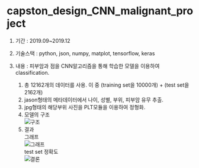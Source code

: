 # capston_design_CNN_malignant_project

1. 기간 : 2019.09~2019.12  

2. 기술스택 : python, json, numpy, matplot, tensorflow, keras  

3. 내용 : 피부암과 점을 CNN알고리즘을 통해 학습한 모델을 이용하여 classification.  
    1. 총 12162개의 데이터를 사용. 이 중 (training set을 10000개) + (test set을 2162개)
    2. jason형태의 메타데이터에서 나이, 성별, 부위, 피부암 유무 추출.
    3. jpg형태의 해당부위 사진을 PLT모듈을 이용하여 정형화.
    4. 모델의 구조  
    ![구조](https://user-images.githubusercontent.com/50386280/78476121-4e834880-777f-11ea-95bf-22e6fd64ddf3.png)
    5. 결과  
                    그래프  
    ![그래프](https://user-images.githubusercontent.com/50386280/78477495-ae79ef00-777f-11ea-8b49-cf7ba379308e.png)  
                  test set 정확도  
    ![결론](https://user-images.githubusercontent.com/50386280/78477874-c9e4fa00-777f-11ea-810d-c5c7274e2e48.png)



